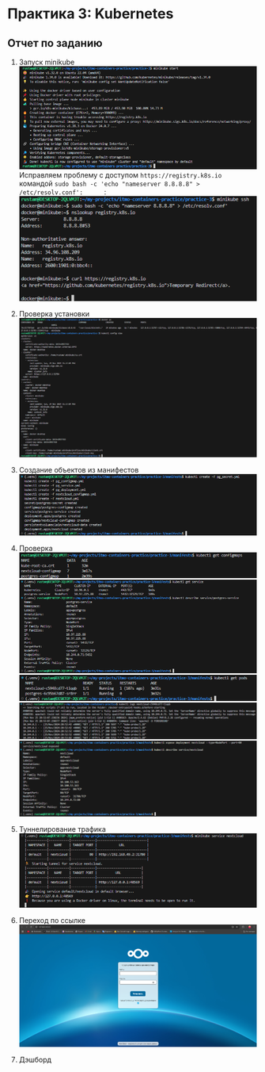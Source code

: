 # Практика 3: Kubernetes

## Отчет по заданию
1. Запуск minikube
![alt text](images/image.png)
Исправляем проблему с доступом `https://registry.k8s.io` командой `sudo bash -c 'echo "nameserver 8.8.8.8" > /etc/resolv.conf':     
`:      
![alt text](images/fix_minikube.png)

2. Проверка установки
![alt text](images/check_install.png)

3. Создание объектов из манифестов
![alt text](images/create.png)

4. Проверка     
![alt text](images/check1.png)
![alt text](images/check2.png)
![alt text](images/check3.png)
![alt text](images/nc_log.png)
![alt text](images/nc_expose.png)

5. Туннелирование трафика
![alt text](images/tun.png)

6. Переход по ссылке
![alt text](images/url.png)

6. Дэшборд